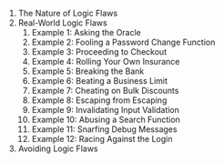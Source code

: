 1) The Nature of Logic Flaws
2) Real-World Logic Flaws
    1) Example 1: Asking the Oracle
    2) Example 2: Fooling a Password Change Function
    3) Example 3: Proceeding to Checkout
    4) Example 4: Rolling Your Own Insurance
    5) Example 5: Breaking the Bank
    6) Example 6: Beating a Business Limit
    7) Example 7: Cheating on Bulk Discounts
    8) Example 8: Escaping from Escaping
    9) Example 9: Invalidating Input Validation
    10) Example 10: Abusing a Search Function
    11) Example 11: Snarfing Debug Messages
    12) Example 12: Racing Against the Login
3) Avoiding Logic Flaws